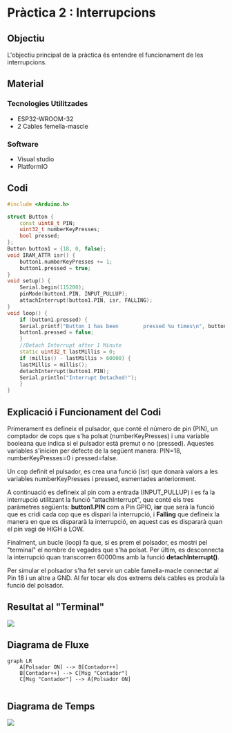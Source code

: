 # Pràctica 2 : Interrupcions

## **Objectiu** 
L'objectiu principal de la pràctica és entendre el funcionament de les interrupcions.

## **Material**

### Tecnologies Utilitzades
- ESP32-WROOM-32
- 2 Cables femella-mascle
### Software
- Visual studio
- PlatformIO

## **Codi**
~~~cpp
#include <Arduino.h>

struct Button {
    const uint8_t PIN;
    uint32_t numberKeyPresses;
    bool pressed;
};
Button button1 = {18, 0, false};
void IRAM_ATTR isr() {
    button1.numberKeyPresses += 1;
    button1.pressed = true;
}
void setup() {
    Serial.begin(115200);
    pinMode(button1.PIN, INPUT_PULLUP);
    attachInterrupt(button1.PIN, isr, FALLING);
}
void loop() {
    if (button1.pressed) {
    Serial.printf("Button 1 has been        pressed %u times\n", button1.numberKeyPresses);
    button1.pressed = false;
    }
    //Detach Interrupt after 1 Minute
    static uint32_t lastMillis = 0;
    if (millis() - lastMillis > 60000) {
    lastMillis = millis();
    detachInterrupt(button1.PIN);
    Serial.println("Interrupt Detached!");
    }
}
~~~

## **Explicació i Funcionament del Codi**
Primerament es defineix el pulsador, que conté el número de pin (PIN), un comptador de cops que s'ha polsat (numberKeyPresses) i una variable booleana que indica si el pulsador està premut o no (pressed). Aquestes variables s'inicien per defecte de la següent manera: PIN=18, numberKeyPresses=0 i pressed=false.

Un cop definit el pulsador, es crea una funció (isr) que donarà valors a les variables numberKeyPresses i pressed, esmentades anteriorment.

A continuació es defineix al pin com a entrada (INPUT_PULLUP) i es fa la interrupció utilitzant la funció "attachInterrupt", que conté els tres paràmetres següents: **button1.PIN** com a Pin GPIO, **isr** que serà la funció que es cridi cada cop que es dispari la interrupció, i **Falling** que defineix la manera en que es dispararà la interrupció, en aquest cas es dispararà quan el pin vagi de HIGH a LOW.

Finalment, un bucle (loop) fa que, si es prem el polsador, es mostri pel "terminal"  el nombre de vegades que s'ha polsat. Per últim, es desconnecta la interrupció quan transcorren 60000ms amb la funció **detachInterrupt()**.

Per simular el polsador s'ha fet servir un cable famella-macle connectat al Pin 18 i un altre a GND. Al fer tocar els dos extrems dels cables es produïa la funció del polsador.


## **Resultat al "Terminal"**
![](.png)


## **Diagrama de Fluxe** 
```mermaid
graph LR
    A[Polsador ON] --> B[Contador++]
    B[Contador++] --> C[Msg "Contador"]
    C[Msg "Contador"] --> A[Polsador ON]
    
```

## **Diagrama de Temps** 
![](.PNG)
